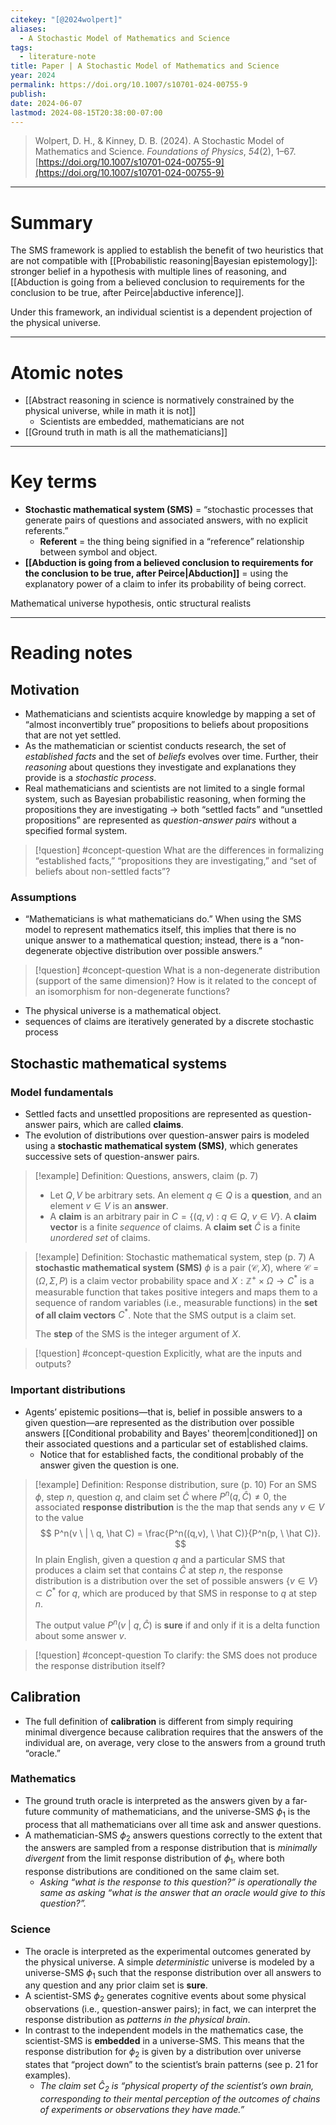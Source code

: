```yaml
---
citekey: "[@2024wolpert]"
​aliases:
  - A Stochastic Model of Mathematics and Science
tags:
  - literature-note
title: Paper | A Stochastic Model of Mathematics and Science
year: 2024
permalink: https://doi.org/10.1007/s10701-024-00755-9
publish: 
date: 2024-06-07
lastmod: 2024-08-15T20:38:00-07:00
---
```

> Wolpert, D. H., & Kinney, D. B. (2024). A Stochastic Model of Mathematics and Science. _Foundations of Physics_, _54_(2), 1–67. [https://doi.org/10.1007/s10701-024-00755-9](https://doi.org/10.1007/s10701-024-00755-9)

---
# Summary

The SMS framework is applied to establish the benefit of two heuristics that are not compatible with [[Probabilistic reasoning|Bayesian epistemology]]: stronger belief in a hypothesis with multiple lines of reasoning, and [[Abduction is going from a believed conclusion to requirements for the conclusion to be true, after Peirce|abductive inference]].

Under this framework, an individual scientist is a dependent projection of the physical universe.

---
# Atomic notes

- [[Abstract reasoning in science is normatively constrained by the physical universe, while in math it is not]]
	- Scientists are embedded, mathematicians are not
- [[Ground truth in math is all the mathematicians]]

---
# Key terms

- **Stochastic mathematical system (SMS)** = “stochastic processes that generate pairs of questions and associated answers, with no explicit referents.”
	- **Referent** = the thing being signified in a “reference” relationship between symbol and object.
- **[[Abduction is going from a believed conclusion to requirements for the conclusion to be true, after Peirce|Abduction]]** = using the explanatory power of a claim to infer its probability of being correct.

Mathematical universe hypothesis, ontic structural realists

---
# Reading notes

## Motivation

- Mathematicians and scientists acquire knowledge by mapping a set of “almost inconvertibly true” propositions to beliefs about propositions that are not yet settled.
- As the mathematician or scientist conducts research, the set of *established facts* and the set of *beliefs* evolves over time. Further, their *reasoning* about questions they investigate and explanations they provide is a *stochastic process*.
- Real mathematicians and scientists are not limited to a single formal system, such as Bayesian probabilistic reasoning, when forming the propositions they are investigating $\to$ both “settled facts” and “unsettled propositions” are represented as *question-answer pairs* without a specified formal system.

>[!question] #concept-question What are the differences in formalizing “established facts,” “propositions they are investigating,” and “set of beliefs about non-settled facts”?

### Assumptions

- “Mathematicians is what mathematicians do.” When using the SMS model to represent mathematics itself, this implies that there is no unique answer to a mathematical question; instead, there is a “non-degenerate objective distribution over possible answers.”

>[!question] #concept-question What is a non-degenerate distribution (support of the same dimension)? How is it related to the concept of an isomorphism for non-degenerate functions?

- The physical universe is a mathematical object.
- sequences of claims are iteratively generated by a discrete stochastic process
## Stochastic mathematical systems

### Model fundamentals

- Settled facts and unsettled propositions are represented as question-answer pairs, which are called **claims**. 
- The evolution of distributions over question-answer pairs is modeled using a **stochastic mathematical system (SMS)**, which generates successive sets of question-answer pairs.

>[!example] Definition: Questions, answers, claim (p. 7)
>- Let $Q, V$ be arbitrary sets. An element $q \in Q$ is a **question**, and an element $v \in V$ is an **answer**. 
>- A **claim** is an arbitrary pair in $C = \{(q, v) \ : \ q \in Q, \ v \in V \}$. A **claim vector** is a finite *sequence* of claims. A **claim set** $\hat C$ is a finite *unordered set* of claims.

>[!example] Definition: Stochastic mathematical system, step (p. 7)
>A **stochastic mathematical system (SMS)** $\phi$ is a pair $(\mathcal C, X)$, where $\mathcal C = (\Omega, \Sigma, P)$ is a claim vector probability space and $X: \mathbb Z^+ \times \Omega \to C^*$ is a measurable function that takes positive integers and maps them to a sequence of random variables (i.e., measurable functions) in the **set of all claim vectors** $C^*$. Note that the SMS output is a claim set.
>
>The **step** of the SMS is the integer argument of $X$.


>[!question] #concept-question Explicitly, what are the inputs and outputs?

### Important distributions

- Agents’ epistemic positions—that is, belief in possible answers to a given question—are represented as the distribution over possible answers [[Conditional probability and Bayes' theorem|conditioned]] on their associated questions and a particular set of established claims.
	- Notice that for established facts, the conditional probably of the answer given the question is one.

>[!example] Definition: Response distribution, sure (p. 10)
>For an SMS $\phi$, step $n$, question $q$, and claim set $\hat C$ where $P^n(q, \hat C) \neq 0$, the associated **response distribution** is the the map that sends any $v \in V$ to the value
>$$
>P^n(v \ | \ q, \hat C) = \frac{P^n((q,v), \ \hat C)}{P^n(p, \ \hat C)}.
>$$
>In plain English, given a question $q$ and a particular SMS that produces a claim set that contains $\hat C$ at step $n$, the response distribution is a distribution over the set of possible answers $\{ v \in V\} \subset C^*$ for $q$, which are produced by that SMS in response to $q$ at step $n$.
> 
>The output value $P^n(v \ | \ q, \hat C)$ is **sure** if and only if it is a delta function about some answer $v$.

>[!question] #concept-question To clarify: the SMS does not produce the response distribution itself?


## Calibration

- The full definition of **calibration** is different from simply requiring minimal divergence because calibration requires that the answers of the individual are, on average, very close to the answers from a ground truth “oracle.”

### Mathematics

- The ground truth oracle is interpreted as the answers given by a far-future community of mathematicians, and the universe-SMS $\phi_1$ is the process that all mathematicians over all time ask and answer questions. 
- A mathematician-SMS $\phi_2$ answers questions correctly to the extent that the answers are sampled from a response distribution that is *minimally divergent* from the limit response distribution of $\phi_1$, where both response distributions are conditioned on the same claim set.
	- *Asking “what is the response to this question?” is operationally the same as asking “what is the answer that an oracle would give to this question?”.*

### Science

- The oracle is interpreted as the experimental outcomes generated by the physical universe. A simple *deterministic* universe is modeled by a universe-SMS $\phi_1$ such that the response distribution over all answers to any question and any prior claim set is **sure**.
- A scientist-SMS $\phi_2$ generates cognitive events about some physical observations (i.e., question-answer pairs); in fact, we can interpret the response distribution as *patterns in the physical brain*.
- In contrast to the independent models in the mathematics case, the scientist-SMS is **embedded** in a universe-SMS. This means that the response distribution for $\phi_2$ is given by a distribution over universe states that “project down” to the scientist’s brain patterns (see p. 21 for examples).
	- *The claim set $\hat C_2$ is “physical property of the scientist’s own brain, corresponding to their mental perception of the outcomes of chains of experiments or observations they have made.”*


